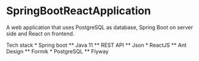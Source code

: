 # SpringBootReactApplication
A web application that uses PostgreSQL as database, Spring Boot on server side and React on frontend.

  Tech stack
    * Spring boot
    ** Java 11 
    ** REST API
    ** Json
    * ReactJS
    ** Ant Design
    ** Formik
    * PostgreSQL
    ** Flyway
    
